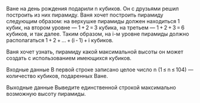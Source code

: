 Ване на день рождения подарили n кубиков. Он с друзьями решил построить из них пирамиду. Ваня хочет построить пирамиду следующим образом: на верхушке пирамиды должен находиться 1 кубик, на втором уровне — 1 + 2 = 3 кубика, на третьем — 1 + 2 + 3 = 6 кубиков, и так далее. Таким образом, на i-м уровне пирамиды должно располагаться 1 + 2 + ... + (i - 1) + i кубиков.

Ваня хочет узнать, пирамиду какой максимальной высоты он может создать с использованием имеющихся кубиков.

Входные данные
В первой строке записано целое число n (1 ≤ n ≤ 104) — количество кубиков, подаренных Ване.

Выходные данные
Выведите единственной строкой максимально возможную высоту пирамиды.

